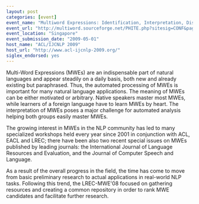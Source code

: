 ```yaml
---
layout: post
categories: [event]
event_name: "Multiword Expressions: Identification, Interpretation, Disambiguation and Applications (MWE 2009)"
event_url: "http://multiword.sourceforge.net/PHITE.php?sitesig=CONF&page=CONF_40_MWE_2009___lb__ACL__rb__"
event_location: "Singapore"
event_submission_date: "2009-05-01"
host_name: "ACL/IJCNLP 2009"
host_url: "http://www.acl-ijcnlp-2009.org/"
siglex_endorsed: yes
---
```

Multi-Word Expressions (MWEs) are an indispensable part of natural languages and appear steadily on a daily basis, both new and already existing but paraphrased. Thus, the automated processing of MWEs is important for many natural language applications. The meaning of MWEs can be either motivated or arbitrary. Native speakers master most MWEs, while learners of a foreign language have to learn MWEs by heart. The interpretation of MWEs poses a major challenge for automated analysis helping both groups easily master MWEs.

The growing interest in MWEs in the NLP community has led to many specialized workshops held every year since 2001 in conjunction with ACL, EACL and LREC; there have been also two recent special issues on MWEs published by leading journals: the International Journal of Language Resources and Evaluation, and the Journal of Computer Speech and Language.

As a result of the overall progress in the field, the time has come to move from basic preliminary research to actual applications in real-world NLP tasks. Following this trend, the LREC-MWE'08 focused on gathering resources and creating a common repository in order to rank MWE candidates and facilitate further research.